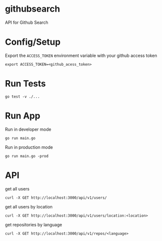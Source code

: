 # githubsearch

API for Github Search

# Config/Setup

Export the `ACCESS_TOKEN` environment variable with your github access token
```
export ACCESS_TOKEN=<github_acess_token>
```

# Run Tests
```
go test -v ./...
```

# Run App

Run in developer mode
```
go run main.go
```

Run in production mode
```
go run main.go -prod
```

# API

get all users
```
curl -X GET http://localhost:3000/api/v1/users/
```

get all users by location
```
curl -X GET http://localhost:3000/api/v1/users/location:<location>
```

get repositories by language
```
curl -X GET http://localhost:3000/api/v1/repos/<language>
```
